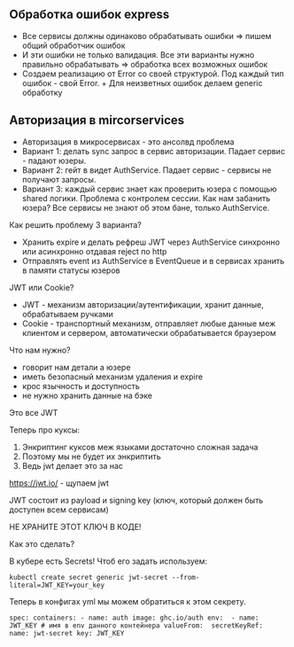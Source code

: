 ## Обработка ошибок express
- Все сервисы должны одинаково обрабатывать ошибки => пишем общий обработчик ошибок
- И эти ошибки не только валидация. Все эти варианты нужно правильно обрабатывать => обработка всех возможных ошибок 
- Создаем реализацию от Error со своей структурой. Под каждый тип ошибок - свой Error. + Для неизветных ошибок делаем generic обработку

## Авторизация в mircorservices
- Авторизация в микросервисах - это ансолвд проблема
- Вариант 1: делать sync запрос в сервис авторизации. Падает сервис - падают юзеры.
- Вариант 2: гейт в видет AuthService. Падает сервис - сервисы не получают запросы.
- Вариант 3: каждый сервис знает как проверить юзера с помощью shared логики. Проблема с контролем сессии. Как нам забанить юзера? Все сервисы не знают об этом бане, только AuthService.

Как решить проблему 3 варианта?
- Хранить expire и делать рефреш JWT через AuthService синхронно или асинхронно отдавая reject по http
- Отправлять event из AuthService в EventQueue и в сервисах хранить в памяти статусы юзеров

JWT или Cookie?
- JWT - механизм авторизации/аутентификации, хранит данные, обрабатываем ручками
- Cookie - транспортный механизм, отправляет любые данные меж клиентом и сервером, автоматически обрабатывается браузером

Что нам нужно?
- говорит нам детали а юзере
- иметь безопасный механизм удаления и expire 
- крос язычность и доступность
- не нужно хранить данные на бэке

Это все JWT

Теперь про куксы:
1. Энкриптинг куксов меж языками достаточно сложная задача
2. Поэтому мы не будет их энкриптить
3. Ведь jwt делает это за нас

https://jwt.io/ - щупаем jwt

JWT состоит из payload и signing key (ключ, который должен быть доступен всем сервисам)

НЕ ХРАНИТЕ ЭТОТ КЛЮЧ В КОДЕ!

Как это сделать?

В кубере есть Secrets!
Чтоб его задать используем:

`kubectl create secret generic jwt-secret --from-literal=JWT_KEY=your_key`

Теперь в конфигах yml мы можем обратиться к этом секрету.

`
   spec:
      containers:
          - name: auth
            image: ghc.io/auth
            env: 
              - name: JWT_KEY # имя в env данного контейнера
                valueFrom: 
                  secretKeyRef: 
                    name: jwt-secret
                    key: JWT_KEY
`
